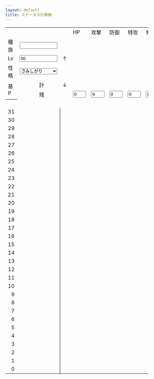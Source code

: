 ```yaml
---
layout: default
title: ステータス計算機
---
```



<table border=0 cellpadding=0 cellspacing=0 width=449 style='border-collapse:
 collapse;table-layout:fixed;width:337pt'>
 <col width=44 style='width:33pt'>
 <col width=57 style='width:43pt'>
 <col width=28 style='width:21pt'>
 <col width=36 style='width:27pt'>
 <col width=20 style='width:15pt'>
 <col width=44 span=6 style='
 width:33pt'>
 <tr height=20 style='height:15.0pt'>
  <td height=20 class=xl71 width=44 style='height:15.0pt;width:33pt'>　</td>
  <td colspan=3 class=xl83 width=121 style='border-left:none;width:91pt'>　</td>
  <td class=xl72 width=20 style='width:15pt'>　</td>
  <td class=xl68 width=44 style='border-left:none;width:33pt'>HP</td>
  <td class=xl68 width=44 style='border-left:none;width:33pt'>攻撃</td>
  <td class=xl68 width=44 style='border-left:none;width:33pt'>防御</td>
  <td class=xl68 width=44 style='border-left:none;width:33pt'>特攻</td>
  <td class=xl68 width=44 style='border-left:none;width:33pt'>特防</td>
  <td class=xl68 width=44 style='border-left:none;width:33pt'>素早</td>
 </tr>
 <tr height=20 style='height:15.0pt'>
  <td height=20 class=xl71 style='height:15.0pt;border-top:none'>種族</td>
  <td colspan=3 class=xl92 style='border-left:none'><input type='text' style="width:89pt" id="poke"></td>
  <td class=xl74 style='border-top:none'>　</td>
  <td class=xl71 align=right style='border-top:none;border-left:none' id='base_h'></td>
  <td class=xl71 align=right style='border-top:none;border-left:none' id='base_a'></td>
  <td class=xl71 align=right style='border-top:none;border-left:none' id='base_b'></td>
  <td class=xl71 align=right style='border-top:none;border-left:none' id='base_c'></td>
  <td class=xl71 align=right style='border-top:none;border-left:none' id='base_d'></td>
  <td class=xl71 align=right style='border-top:none;border-left:none' id='base_s'></td>
 </tr>
 <tr height=20 style='height:15.0pt'>
  <td height=20 class=xl83 style='height:15.0pt;border-top:none'>Lv</td>
  <td colspan=3 class=xl92 align=right style='border-left:none'><input type='text' value="50" style="width:89pt" id="lv"></td>
  <td class=xl75 style='border-top:none'>↑</td>
  <td class=xl69 align=right style='border-top:none;border-left:none' id='upper_h'></td>
  <td class=xl69 align=right style='border-top:none;border-left:none' id='upper_a'></td>
  <td class=xl69 align=right style='border-top:none;border-left:none' id='upper_b'></td>
  <td class=xl69 align=right style='border-top:none;border-left:none' id='upper_c'></td>
  <td class=xl69 align=right style='border-top:none;border-left:none' id='upper_d'></td>
  <td class=xl69 align=right style='border-top:none;border-left:none' id='upper_s'></td>
 </tr>
 <tr height=20 style='height:15.0pt'>
  <td height=20 class=xl71 style='height:15.0pt;border-top:none'>性格</td>
  <td colspan=3 class=xl92 style='border-left:none'>
    <select id="nature" style="width:89pt">
      <option value="さみしがり">さみしがり</option>
      <option value="ゆうかん">ゆうかん</option>
      <option value="いじっぱり">いじっぱり</option>
      <option value="やんちゃ">やんちゃ</option>
      <option value="ずぶとい">ずぶとい</option>
      <option value="のんき">のんき</option>
      <option value="わんぱく">わんぱく</option>
      <option value="のうてんき">のうてんき</option>
      <option value="おくびょう">おくびょう</option>
      <option value="せっかち">せっかち</option>
      <option value="ようき">ようき</option>
      <option value="むじゃき">むじゃき</option>
      <option value="ひかえめ">ひかえめ</option>
      <option value="おっとり">おっとり</option>
      <option value="れいせい">れいせい</option>
      <option value="うっかりや">うっかりや</option>
      <option value="おだやか">おだやか</option>
      <option value="おとなしい">おとなしい</option>
      <option value="なまいき">なまいき</option>
      <option value="しんちょう">しんちょう</option>
      <option value="がんばりや">がんばりや</option>
      <option value="きまぐれ">きまぐれ</option>
      <option value="すなお">すなお</option>
      <option value="てれや">てれや</option>
      <option value="まじめ">まじめ</option>
    </select>
  </td>
  <td class=xl76 style='border-top:none'>　</td>
  <td class=xl67 align=right style='border-top:none;border-left:none' id='normal_h'></td>
  <td class=xl67 align=right style='border-top:none;border-left:none' id='normal_a'></td>
  <td class=xl67 align=right style='border-top:none;border-left:none' id='normal_b'></td>
  <td class=xl67 align=right style='border-top:none;border-left:none' id='normal_c'></td>
  <td class=xl67 align=right style='border-top:none;border-left:none' id='normal_d'></td>
  <td class=xl67 align=right style='border-top:none;border-left:none' id='normal_s'></td>
 </tr>
 <tr height=20 style='height:15.0pt'>
  <td rowspan=2 height=40 class=xl90 style='border-bottom:.5pt solid black;
  height:30.0pt;border-top:none'>基P</td>
  <td class=xl83 style='border-top:none;border-left:none'></td>
  <td class=xl81 style='border-top:none;border-left:none'>計</td>
  <td class=xl81 align=right style='border-top:none;border-left:none' id='ev_all'></td>
  <td class=xl77 style='border-top:none'>↓</td>
  <td class=xl70 align=right style='border-top:none;border-left:none' id='lower_h'></td>
  <td class=xl70 align=right style='border-top:none;border-left:none' id='lower_a'></td>
  <td class=xl70 align=right style='border-top:none;border-left:none' id='lower_b'></td>
  <td class=xl70 align=right style='border-top:none;border-left:none' id='lower_c'></td>
  <td class=xl70 align=right style='border-top:none;border-left:none' id='lower_d'></td>
  <td class=xl70 align=right style='border-top:none;border-left:none' id='lower_s'></td>
 </tr>
 <tr height=20 style='height:15.0pt'>
  <td height=20 class=xl80 style='height:15.0pt;border-top:none;border-left:
  none'>　</td>
  <td class=xl71>残</td>
  <td class=xl71 align=right style='border-left:none' id='ev_rest'></td>
  <td class=xl74 style='border-top:none'>　</td>
  <td class=xl82 align=right style='border-top:none;border-left:none'><input type='text' value="0" style="width:31pt" id='ev_h'></td>
  <td class=xl82 align=right style='border-top:none;border-left:none'><input type='text' value="0" style="width:31pt" id='ev_a'></td>
  <td class=xl82 align=right style='border-top:none;border-left:none'><input type='text' value="0" style="width:31pt" id='ev_b'></td>
  <td class=xl82 align=right style='border-top:none;border-left:none'><input type='text' value="0" style="width:31pt" id='ev_c'></td>
  <td class=xl82 align=right style='border-top:none;border-left:none'><input type='text' value="0" style="width:31pt" id='ev_d'></td>
  <td class=xl82 align=right style='border-top:none;border-left:none'><input type='text' value="0" style="width:31pt" id='ev_s'></td>
 </tr>
 <tr height=20 style='height:15.0pt'>
  <td height=20 class=xl71 style='height:15.0pt;border-top:none'>　</td>
  <td colspan=3 class=xl71 style='border-left:none'>　</td>
  <td class=xl74 style='border-top:none'>　</td>
  <td class=xl73 style='border-top:none;border-left:none' id='nature_h'></td>
  <td class=xl73 style='border-top:none;border-left:none' id='nature_a'></td>
  <td class=xl73 style='border-top:none;border-left:none' id='nature_b'></td>
  <td class=xl73 style='border-top:none;border-left:none' id='nature_c'></td>
  <td class=xl73 style='border-top:none;border-left:none' id='nature_d'></td>
  <td class=xl73 style='border-top:none;border-left:none' id='nature_s'></td>
 </tr>
 <tr height=20 style='height:15.0pt'>
  <td height=20 class=xl67 align=right style='height:15.0pt;border-top:none'>31</td>
  <td colspan=3 class=xl87 style='border-right:.5pt solid black;border-left:
  none'>　</td>
  <td class=xl76 style='border-top:none'>　</td>
  <td class=xl67 align=right style='border-top:none;border-left:none' id='h31'></td>
  <td class=xl67 align=right style='border-top:none;border-left:none' id='a31'></td>
  <td class=xl67 align=right style='border-top:none;border-left:none' id='b31'></td>
  <td class=xl67 align=right style='border-top:none;border-left:none' id='c31'></td>
  <td class=xl67 align=right style='border-top:none;border-left:none' id='d31'></td>
  <td class=xl67 align=right style='border-top:none;border-left:none' id='s31'></td>
 </tr>
 <tr height=20 style='height:15.0pt'>
  <td height=20 class=xl66 align=right style='height:15.0pt;border-top:none'>30</td>
  <td colspan=3 class=xl85 style='border-right:.5pt solid black;border-left:
  none'>　</td>
  <td class=xl78 style='border-top:none'>　</td>
  <td class=xl66 align=right style='border-top:none;border-left:none' id='h30'></td>
  <td class=xl66 align=right style='border-top:none;border-left:none' id='a30'></td>
  <td class=xl66 align=right style='border-top:none;border-left:none' id='b30'></td>
  <td class=xl66 align=right style='border-top:none;border-left:none' id='c30'></td>
  <td class=xl66 align=right style='border-top:none;border-left:none' id='d30'></td>
  <td class=xl66 align=right style='border-top:none;border-left:none' id='s30'></td>
 </tr>
 <tr height=20 style='height:15.0pt'>
  <td height=20 class=xl79 align=right style='height:15.0pt'>29</td>
  <td colspan=3 class=xl87 style='border-right:.5pt solid black;border-left:
  none'>　</td>
  <td class=xl67 style='border-top:none;border-left:none'>　</td>
  <td class=xl67 align=right style='border-top:none;border-left:none' id='h29'></td>
  <td class=xl67 align=right style='border-top:none;border-left:none' id='a29'></td>
  <td class=xl67 align=right style='border-top:none;border-left:none' id='b29'></td>
  <td class=xl67 align=right style='border-top:none;border-left:none' id='c29'></td>
  <td class=xl67 align=right style='border-top:none;border-left:none' id='d29'></td>
  <td class=xl67 align=right style='border-top:none;border-left:none' id='s29'></td>
 </tr>
 <tr height=20 style='height:15.0pt'>
  <td height=20 class=xl66 align=right style='height:15.0pt;border-top:none'>28</td>
  <td colspan=3 class=xl85 style='border-right:.5pt solid black;border-left:
  none'>　</td>
  <td class=xl66 style='border-top:none;border-left:none'>　</td>
  <td class=xl66 align=right style='border-top:none;border-left:none' id='h28'></td>
  <td class=xl66 align=right style='border-top:none;border-left:none' id='a28'></td>
  <td class=xl66 align=right style='border-top:none;border-left:none' id='b28'></td>
  <td class=xl66 align=right style='border-top:none;border-left:none' id='c28'></td>
  <td class=xl66 align=right style='border-top:none;border-left:none' id='d28'></td>
  <td class=xl66 align=right style='border-top:none;border-left:none' id='s28'></td>
 </tr>
 <tr height=20 style='height:15.0pt'>
  <td height=20 class=xl67 align=right style='height:15.0pt;border-top:none'>27</td>
  <td colspan=3 class=xl87 style='border-right:.5pt solid black;border-left:
  none'>　</td>
  <td class=xl67 style='border-top:none;border-left:none'>　</td>
  <td class=xl67 align=right style='border-top:none;border-left:none' id='h27'></td>
  <td class=xl67 align=right style='border-top:none;border-left:none' id='a27'></td>
  <td class=xl67 align=right style='border-top:none;border-left:none' id='b27'></td>
  <td class=xl67 align=right style='border-top:none;border-left:none' id='c27'></td>
  <td class=xl67 align=right style='border-top:none;border-left:none' id='d27'></td>
  <td class=xl67 align=right style='border-top:none;border-left:none' id='s27'></td>
 </tr>
 <tr height=20 style='height:15.0pt'>
  <td height=20 class=xl66 align=right style='height:15.0pt;border-top:none'>26</td>
  <td colspan=3 class=xl85 style='border-right:.5pt solid black;border-left:
  none'>　</td>
  <td class=xl66 style='border-top:none;border-left:none'>　</td>
  <td class=xl66 align=right style='border-top:none;border-left:none' id='h26'></td>
  <td class=xl66 align=right style='border-top:none;border-left:none' id='a26'></td>
  <td class=xl66 align=right style='border-top:none;border-left:none' id='b26'></td>
  <td class=xl66 align=right style='border-top:none;border-left:none' id='c26'></td>
  <td class=xl66 align=right style='border-top:none;border-left:none' id='d26'></td>
  <td class=xl66 align=right style='border-top:none;border-left:none' id='s26'></td>
 </tr>
 <tr height=20 style='height:15.0pt'>
  <td height=20 class=xl67 align=right style='height:15.0pt;border-top:none'>25</td>
  <td colspan=3 class=xl87 style='border-right:.5pt solid black;border-left:
  none'>　</td>
  <td class=xl67 style='border-top:none;border-left:none'>　</td>
  <td class=xl67 align=right style='border-top:none;border-left:none' id='h25'></td>
  <td class=xl67 align=right style='border-top:none;border-left:none' id='a25'></td>
  <td class=xl67 align=right style='border-top:none;border-left:none' id='b25'></td>
  <td class=xl67 align=right style='border-top:none;border-left:none' id='c25'></td>
  <td class=xl67 align=right style='border-top:none;border-left:none' id='d25'></td>
  <td class=xl67 align=right style='border-top:none;border-left:none' id='s25'></td>
 </tr>
 <tr height=20 style='height:15.0pt'>
  <td height=20 class=xl66 align=right style='height:15.0pt;border-top:none'>24</td>
  <td colspan=3 class=xl85 style='border-right:.5pt solid black;border-left:
  none'>　</td>
  <td class=xl66 style='border-top:none;border-left:none'>　</td>
  <td class=xl66 align=right style='border-top:none;border-left:none' id='h24'></td>
  <td class=xl66 align=right style='border-top:none;border-left:none' id='a24'></td>
  <td class=xl66 align=right style='border-top:none;border-left:none' id='b24'></td>
  <td class=xl66 align=right style='border-top:none;border-left:none' id='c24'></td>
  <td class=xl66 align=right style='border-top:none;border-left:none' id='d24'></td>
  <td class=xl66 align=right style='border-top:none;border-left:none' id='s24'></td>
 </tr>
 <tr height=20 style='height:15.0pt'>
  <td height=20 class=xl67 align=right style='height:15.0pt;border-top:none'>23</td>
  <td colspan=3 class=xl87 style='border-right:.5pt solid black;border-left:
  none'>　</td>
  <td class=xl67 style='border-top:none;border-left:none'>　</td>
  <td class=xl67 align=right style='border-top:none;border-left:none' id='h23'></td>
  <td class=xl67 align=right style='border-top:none;border-left:none' id='a23'></td>
  <td class=xl67 align=right style='border-top:none;border-left:none' id='b23'></td>
  <td class=xl67 align=right style='border-top:none;border-left:none' id='c23'></td>
  <td class=xl67 align=right style='border-top:none;border-left:none' id='d23'></td>
  <td class=xl67 align=right style='border-top:none;border-left:none' id='s23'></td>
 </tr>
 <tr height=20 style='height:15.0pt'>
  <td height=20 class=xl66 align=right style='height:15.0pt;border-top:none'>22</td>
  <td colspan=3 class=xl85 style='border-right:.5pt solid black;border-left:
  none'>　</td>
  <td class=xl66 style='border-top:none;border-left:none'>　</td>
  <td class=xl66 align=right style='border-top:none;border-left:none' id='h22'></td>
  <td class=xl66 align=right style='border-top:none;border-left:none' id='a22'></td>
  <td class=xl66 align=right style='border-top:none;border-left:none' id='b22'></td>
  <td class=xl66 align=right style='border-top:none;border-left:none' id='c22'></td>
  <td class=xl66 align=right style='border-top:none;border-left:none' id='d22'></td>
  <td class=xl66 align=right style='border-top:none;border-left:none' id='s22'></td>
 </tr>
 <tr height=20 style='height:15.0pt'>
  <td height=20 class=xl67 align=right style='height:15.0pt;border-top:none'>21</td>
  <td colspan=3 class=xl87 style='border-right:.5pt solid black;border-left:
  none'>　</td>
  <td class=xl67 style='border-top:none;border-left:none'>　</td>
  <td class=xl67 align=right style='border-top:none;border-left:none' id='h21'></td>
  <td class=xl67 align=right style='border-top:none;border-left:none' id='a21'></td>
  <td class=xl67 align=right style='border-top:none;border-left:none' id='b21'></td>
  <td class=xl67 align=right style='border-top:none;border-left:none' id='c21'></td>
  <td class=xl67 align=right style='border-top:none;border-left:none' id='d21'></td>
  <td class=xl67 align=right style='border-top:none;border-left:none' id='s21'></td>
 </tr>
 <tr height=20 style='height:15.0pt'>
  <td height=20 class=xl66 align=right style='height:15.0pt;border-top:none'>20</td>
  <td colspan=3 class=xl85 style='border-right:.5pt solid black;border-left:
  none'>　</td>
  <td class=xl66 style='border-top:none;border-left:none'>　</td>
  <td class=xl66 align=right style='border-top:none;border-left:none' id='h20'></td>
  <td class=xl66 align=right style='border-top:none;border-left:none' id='a20'></td>
  <td class=xl66 align=right style='border-top:none;border-left:none' id='b20'></td>
  <td class=xl66 align=right style='border-top:none;border-left:none' id='c20'></td>
  <td class=xl66 align=right style='border-top:none;border-left:none' id='d20'></td>
  <td class=xl66 align=right style='border-top:none;border-left:none' id='s20'></td>
 </tr>
 <tr height=20 style='height:15.0pt'>
  <td height=20 class=xl67 align=right style='height:15.0pt;border-top:none'>19</td>
  <td colspan=3 class=xl87 style='border-right:.5pt solid black;border-left:
  none'>　</td>
  <td class=xl67 style='border-top:none;border-left:none'>　</td>
  <td class=xl67 align=right style='border-top:none;border-left:none' id='h19'></td>
  <td class=xl67 align=right style='border-top:none;border-left:none' id='a19'></td>
  <td class=xl67 align=right style='border-top:none;border-left:none' id='b19'></td>
  <td class=xl67 align=right style='border-top:none;border-left:none' id='c19'></td>
  <td class=xl67 align=right style='border-top:none;border-left:none' id='d19'></td>
  <td class=xl67 align=right style='border-top:none;border-left:none' id='s19'></td>
 </tr>
 <tr height=20 style='height:15.0pt'>
  <td height=20 class=xl66 align=right style='height:15.0pt;border-top:none'>18</td>
  <td colspan=3 class=xl85 style='border-right:.5pt solid black;border-left:
  none'>　</td>
  <td class=xl66 style='border-top:none;border-left:none'>　</td>
  <td class=xl66 align=right style='border-top:none;border-left:none' id='h18'></td>
  <td class=xl66 align=right style='border-top:none;border-left:none' id='a18'></td>
  <td class=xl66 align=right style='border-top:none;border-left:none' id='b18'></td>
  <td class=xl66 align=right style='border-top:none;border-left:none' id='c18'></td>
  <td class=xl66 align=right style='border-top:none;border-left:none' id='d18'></td>
  <td class=xl66 align=right style='border-top:none;border-left:none' id='s18'></td>
 </tr>
 <tr height=20 style='height:15.0pt'>
  <td height=20 class=xl67 align=right style='height:15.0pt;border-top:none'>17</td>
  <td colspan=3 class=xl87 style='border-right:.5pt solid black;border-left:
  none'>　</td>
  <td class=xl67 style='border-top:none;border-left:none'>　</td>
  <td class=xl67 align=right style='border-top:none;border-left:none' id='h17'></td>
  <td class=xl67 align=right style='border-top:none;border-left:none' id='a17'></td>
  <td class=xl67 align=right style='border-top:none;border-left:none' id='b17'></td>
  <td class=xl67 align=right style='border-top:none;border-left:none' id='c17'></td>
  <td class=xl67 align=right style='border-top:none;border-left:none' id='d17'></td>
  <td class=xl67 align=right style='border-top:none;border-left:none' id='s17'></td>
 </tr>
 <tr height=20 style='height:15.0pt'>
  <td height=20 class=xl66 align=right style='height:15.0pt;border-top:none'>16</td>
  <td colspan=3 class=xl85 style='border-right:.5pt solid black;border-left:
  none'>　</td>
  <td class=xl66 style='border-top:none;border-left:none'>　</td>
  <td class=xl66 align=right style='border-top:none;border-left:none' id='h16'></td>
  <td class=xl66 align=right style='border-top:none;border-left:none' id='a16'></td>
  <td class=xl66 align=right style='border-top:none;border-left:none' id='b16'></td>
  <td class=xl66 align=right style='border-top:none;border-left:none' id='c16'></td>
  <td class=xl66 align=right style='border-top:none;border-left:none' id='d16'></td>
  <td class=xl66 align=right style='border-top:none;border-left:none' id='s16'></td>
 </tr>
 <tr height=20 style='height:15.0pt'>
  <td height=20 class=xl67 align=right style='height:15.0pt;border-top:none'>15</td>
  <td colspan=3 class=xl87 style='border-right:.5pt solid black;border-left:
  none'>　</td>
  <td class=xl67 style='border-top:none;border-left:none'>　</td>
  <td class=xl67 align=right style='border-top:none;border-left:none' id='h15'></td>
  <td class=xl67 align=right style='border-top:none;border-left:none' id='a15'></td>
  <td class=xl67 align=right style='border-top:none;border-left:none' id='b15'></td>
  <td class=xl67 align=right style='border-top:none;border-left:none' id='c15'></td>
  <td class=xl67 align=right style='border-top:none;border-left:none' id='d15'></td>
  <td class=xl67 align=right style='border-top:none;border-left:none' id='s15'></td>
 </tr>
 <tr height=20 style='height:15.0pt'>
  <td height=20 class=xl66 align=right style='height:15.0pt;border-top:none'>14</td>
  <td colspan=3 class=xl85 style='border-right:.5pt solid black;border-left:
  none'>　</td>
  <td class=xl66 style='border-top:none;border-left:none'>　</td>
  <td class=xl66 align=right style='border-top:none;border-left:none' id='h14'></td>
  <td class=xl66 align=right style='border-top:none;border-left:none' id='a14'></td>
  <td class=xl66 align=right style='border-top:none;border-left:none' id='b14'></td>
  <td class=xl66 align=right style='border-top:none;border-left:none' id='c14'></td>
  <td class=xl66 align=right style='border-top:none;border-left:none' id='d14'></td>
  <td class=xl66 align=right style='border-top:none;border-left:none' id='s14'></td>
 </tr>
 <tr height=20 style='height:15.0pt'>
  <td height=20 class=xl67 align=right style='height:15.0pt;border-top:none'>13</td>
  <td colspan=3 class=xl87 style='border-right:.5pt solid black;border-left:
  none'>　</td>
  <td class=xl67 style='border-top:none;border-left:none'>　</td>
  <td class=xl67 align=right style='border-top:none;border-left:none' id='h13'></td>
  <td class=xl67 align=right style='border-top:none;border-left:none' id='a13'></td>
  <td class=xl67 align=right style='border-top:none;border-left:none' id='b13'></td>
  <td class=xl67 align=right style='border-top:none;border-left:none' id='c13'></td>
  <td class=xl67 align=right style='border-top:none;border-left:none' id='d13'></td>
  <td class=xl67 align=right style='border-top:none;border-left:none' id='s13'></td>
 </tr>
 <tr height=20 style='height:15.0pt'>
  <td height=20 class=xl66 align=right style='height:15.0pt;border-top:none'>12</td>
  <td colspan=3 class=xl85 style='border-right:.5pt solid black;border-left:
  none'>　</td>
  <td class=xl66 style='border-top:none;border-left:none'>　</td>
  <td class=xl66 align=right style='border-top:none;border-left:none' id='h12'></td>
  <td class=xl66 align=right style='border-top:none;border-left:none' id='a12'></td>
  <td class=xl66 align=right style='border-top:none;border-left:none' id='b12'></td>
  <td class=xl66 align=right style='border-top:none;border-left:none' id='c12'></td>
  <td class=xl66 align=right style='border-top:none;border-left:none' id='d12'></td>
  <td class=xl66 align=right style='border-top:none;border-left:none' id='s12'></td>
 </tr>
 <tr height=20 style='height:15.0pt'>
  <td height=20 class=xl67 align=right style='height:15.0pt;border-top:none'>11</td>
  <td colspan=3 class=xl87 style='border-right:.5pt solid black;border-left:
  none'>　</td>
  <td class=xl67 style='border-top:none;border-left:none'>　</td>
  <td class=xl67 align=right style='border-top:none;border-left:none' id='h11'></td>
  <td class=xl67 align=right style='border-top:none;border-left:none' id='a11'></td>
  <td class=xl67 align=right style='border-top:none;border-left:none' id='b11'></td>
  <td class=xl67 align=right style='border-top:none;border-left:none' id='c11'></td>
  <td class=xl67 align=right style='border-top:none;border-left:none' id='d11'></td>
  <td class=xl67 align=right style='border-top:none;border-left:none' id='s11'></td>
 </tr>
 <tr height=20 style='height:15.0pt'>
  <td height=20 class=xl66 align=right style='height:15.0pt;border-top:none'>10</td>
  <td colspan=3 class=xl85 style='border-right:.5pt solid black;border-left:
  none'>　</td>
  <td class=xl66 style='border-top:none;border-left:none'>　</td>
  <td class=xl66 align=right style='border-top:none;border-left:none' id='h10'></td>
  <td class=xl66 align=right style='border-top:none;border-left:none' id='a10'></td>
  <td class=xl66 align=right style='border-top:none;border-left:none' id='b10'></td>
  <td class=xl66 align=right style='border-top:none;border-left:none' id='c10'></td>
  <td class=xl66 align=right style='border-top:none;border-left:none' id='d10'></td>
  <td class=xl66 align=right style='border-top:none;border-left:none' id='s10'></td>
 </tr>
 <tr height=20 style='height:15.0pt'>
  <td height=20 class=xl67 align=right style='height:15.0pt;border-top:none'>9</td>
  <td colspan=3 class=xl87 style='border-right:.5pt solid black;border-left:
  none'>　</td>
  <td class=xl67 style='border-top:none;border-left:none'>　</td>
  <td class=xl67 align=right style='border-top:none;border-left:none' id='h9'></td>
  <td class=xl67 align=right style='border-top:none;border-left:none' id='a9'></td>
  <td class=xl67 align=right style='border-top:none;border-left:none' id='b9'></td>
  <td class=xl67 align=right style='border-top:none;border-left:none' id='c9'></td>
  <td class=xl67 align=right style='border-top:none;border-left:none' id='d9'></td>
  <td class=xl67 align=right style='border-top:none;border-left:none' id='s9'></td>
 </tr>
 <tr height=20 style='height:15.0pt'>
  <td height=20 class=xl66 align=right style='height:15.0pt;border-top:none'>8</td>
  <td colspan=3 class=xl85 style='border-right:.5pt solid black;border-left:
  none'>　</td>
  <td class=xl66 style='border-top:none;border-left:none'>　</td>
  <td class=xl66 align=right style='border-top:none;border-left:none' id='h8'></td>
  <td class=xl66 align=right style='border-top:none;border-left:none' id='a8'></td>
  <td class=xl66 align=right style='border-top:none;border-left:none' id='b8'></td>
  <td class=xl66 align=right style='border-top:none;border-left:none' id='c8'></td>
  <td class=xl66 align=right style='border-top:none;border-left:none' id='d8'></td>
  <td class=xl66 align=right style='border-top:none;border-left:none' id='s8'></td>
 </tr>
 <tr height=20 style='height:15.0pt'>
  <td height=20 class=xl67 align=right style='height:15.0pt;border-top:none'>7</td>
  <td colspan=3 class=xl87 style='border-right:.5pt solid black;border-left:
  none'>　</td>
  <td class=xl67 style='border-top:none;border-left:none'>　</td>
  <td class=xl67 align=right style='border-top:none;border-left:none' id='h7'></td>
  <td class=xl67 align=right style='border-top:none;border-left:none' id='a7'></td>
  <td class=xl67 align=right style='border-top:none;border-left:none' id='b7'></td>
  <td class=xl67 align=right style='border-top:none;border-left:none' id='c7'></td>
  <td class=xl67 align=right style='border-top:none;border-left:none' id='d7'></td>
  <td class=xl67 align=right style='border-top:none;border-left:none' id='s7'></td>
 </tr>
 <tr height=20 style='height:15.0pt'>
  <td height=20 class=xl66 align=right style='height:15.0pt;border-top:none'>6</td>
  <td colspan=3 class=xl85 style='border-right:.5pt solid black;border-left:
  none'>　</td>
  <td class=xl66 style='border-top:none;border-left:none'>　</td>
  <td class=xl66 align=right style='border-top:none;border-left:none' id='h6'></td>
  <td class=xl66 align=right style='border-top:none;border-left:none' id='a6'></td>
  <td class=xl66 align=right style='border-top:none;border-left:none' id='b6'></td>
  <td class=xl66 align=right style='border-top:none;border-left:none' id='c6'></td>
  <td class=xl66 align=right style='border-top:none;border-left:none' id='d6'></td>
  <td class=xl66 align=right style='border-top:none;border-left:none' id='s6'></td>
 </tr>
 <tr height=20 style='height:15.0pt'>
  <td height=20 class=xl67 align=right style='height:15.0pt;border-top:none'>5</td>
  <td colspan=3 class=xl87 style='border-right:.5pt solid black;border-left:
  none'>　</td>
  <td class=xl67 style='border-top:none;border-left:none'>　</td>
  <td class=xl67 align=right style='border-top:none;border-left:none' id='h5'></td>
  <td class=xl67 align=right style='border-top:none;border-left:none' id='a5'></td>
  <td class=xl67 align=right style='border-top:none;border-left:none' id='b5'></td>
  <td class=xl67 align=right style='border-top:none;border-left:none' id='c5'></td>
  <td class=xl67 align=right style='border-top:none;border-left:none' id='d5'></td>
  <td class=xl67 align=right style='border-top:none;border-left:none' id='s5'></td>
 </tr>
 <tr height=20 style='height:15.0pt'>
  <td height=20 class=xl66 align=right style='height:15.0pt;border-top:none'>4</td>
  <td colspan=3 class=xl85 style='border-right:.5pt solid black;border-left:
  none'>　</td>
  <td class=xl66 style='border-top:none;border-left:none'>　</td>
  <td class=xl66 align=right style='border-top:none;border-left:none' id='h4'></td>
  <td class=xl66 align=right style='border-top:none;border-left:none' id='a4'></td>
  <td class=xl66 align=right style='border-top:none;border-left:none' id='b4'></td>
  <td class=xl66 align=right style='border-top:none;border-left:none' id='c4'></td>
  <td class=xl66 align=right style='border-top:none;border-left:none' id='d4'></td>
  <td class=xl66 align=right style='border-top:none;border-left:none' id='s4'></td>
 </tr>
 <tr height=20 style='height:15.0pt'>
  <td height=20 class=xl67 align=right style='height:15.0pt;border-top:none'>3</td>
  <td colspan=3 class=xl87 style='border-right:.5pt solid black;border-left:
  none'>　</td>
  <td class=xl67 style='border-top:none;border-left:none'>　</td>
  <td class=xl67 align=right style='border-top:none;border-left:none' id='h3'></td>
  <td class=xl67 align=right style='border-top:none;border-left:none' id='a3'></td>
  <td class=xl67 align=right style='border-top:none;border-left:none' id='b3'></td>
  <td class=xl67 align=right style='border-top:none;border-left:none' id='c3'></td>
  <td class=xl67 align=right style='border-top:none;border-left:none' id='d3'></td>
  <td class=xl67 align=right style='border-top:none;border-left:none' id='s3'></td>
 </tr>
 <tr height=20 style='height:15.0pt'>
  <td height=20 class=xl66 align=right style='height:15.0pt;border-top:none'>2</td>
  <td colspan=3 class=xl85 style='border-right:.5pt solid black;border-left:
  none'>　</td>
  <td class=xl66 style='border-top:none;border-left:none'>　</td>
  <td class=xl66 align=right style='border-top:none;border-left:none' id='h2'></td>
  <td class=xl66 align=right style='border-top:none;border-left:none' id='a2'></td>
  <td class=xl66 align=right style='border-top:none;border-left:none' id='b2'></td>
  <td class=xl66 align=right style='border-top:none;border-left:none' id='c2'></td>
  <td class=xl66 align=right style='border-top:none;border-left:none' id='d2'></td>
  <td class=xl66 align=right style='border-top:none;border-left:none' id='s2'></td>
 </tr>
 <tr height=20 style='height:15.0pt'>
  <td height=20 class=xl67 align=right style='height:15.0pt;border-top:none'>1</td>
  <td colspan=3 class=xl87 style='border-right:.5pt solid black;border-left:
  none'>　</td>
  <td class=xl67 style='border-top:none;border-left:none'>　</td>
  <td class=xl67 align=right style='border-top:none;border-left:none' id='h1'></td>
  <td class=xl67 align=right style='border-top:none;border-left:none' id='a1'></td>
  <td class=xl67 align=right style='border-top:none;border-left:none' id='b1'></td>
  <td class=xl67 align=right style='border-top:none;border-left:none' id='c1'></td>
  <td class=xl67 align=right style='border-top:none;border-left:none' id='d1'></td>
  <td class=xl67 align=right style='border-top:none;border-left:none' id='s1'></td>
 </tr>
 <tr height=20 style='height:15.0pt'>
  <td height=20 class=xl66 align=right style='height:15.0pt;border-top:none'>0</td>
  <td colspan=3 class=xl85 style='border-right:.5pt solid black;border-left:
  none'>　</td>
  <td class=xl66 style='border-top:none;border-left:none'>　</td>
  <td class=xl66 align=right style='border-top:none;border-left:none' id='h0'></td>
  <td class=xl66 align=right style='border-top:none;border-left:none' id='a0'></td>
  <td class=xl66 align=right style='border-top:none;border-left:none' id='b0'></td>
  <td class=xl66 align=right style='border-top:none;border-left:none' id='c0'></td>
  <td class=xl66 align=right style='border-top:none;border-left:none' id='d0'></td>
  <td class=xl66 align=right style='border-top:none;border-left:none' id='s0'></td>
 </tr>
</table>
